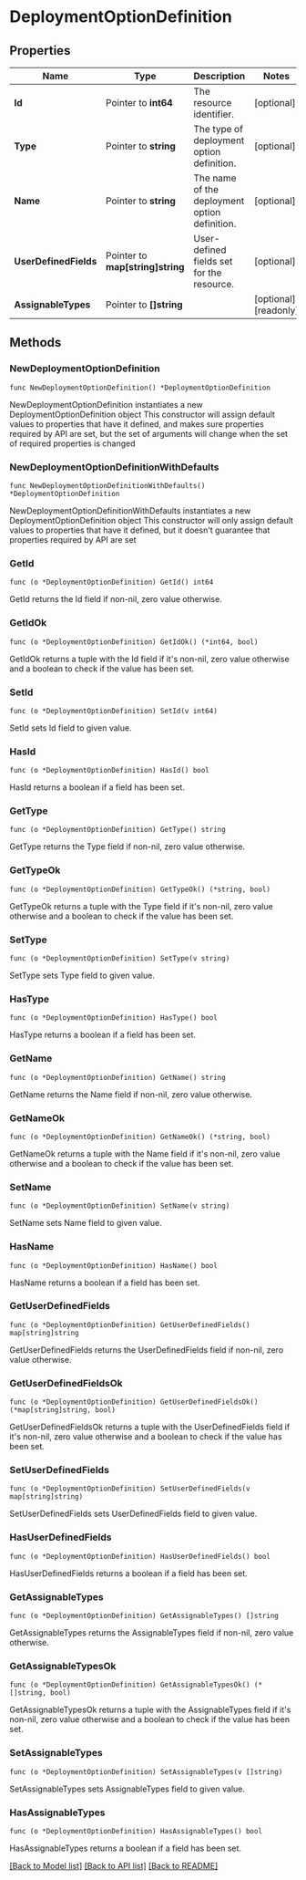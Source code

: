 # DeploymentOptionDefinition

## Properties

Name | Type | Description | Notes
------------ | ------------- | ------------- | -------------
**Id** | Pointer to **int64** | The resource identifier. | [optional] 
**Type** | Pointer to **string** | The type of deployment option definition. | [optional] 
**Name** | Pointer to **string** | The name of the deployment option definition. | [optional] 
**UserDefinedFields** | Pointer to **map[string]string** | User-defined fields set for the resource. | [optional] 
**AssignableTypes** | Pointer to **[]string** |  | [optional] [readonly] 

## Methods

### NewDeploymentOptionDefinition

`func NewDeploymentOptionDefinition() *DeploymentOptionDefinition`

NewDeploymentOptionDefinition instantiates a new DeploymentOptionDefinition object
This constructor will assign default values to properties that have it defined,
and makes sure properties required by API are set, but the set of arguments
will change when the set of required properties is changed

### NewDeploymentOptionDefinitionWithDefaults

`func NewDeploymentOptionDefinitionWithDefaults() *DeploymentOptionDefinition`

NewDeploymentOptionDefinitionWithDefaults instantiates a new DeploymentOptionDefinition object
This constructor will only assign default values to properties that have it defined,
but it doesn't guarantee that properties required by API are set

### GetId

`func (o *DeploymentOptionDefinition) GetId() int64`

GetId returns the Id field if non-nil, zero value otherwise.

### GetIdOk

`func (o *DeploymentOptionDefinition) GetIdOk() (*int64, bool)`

GetIdOk returns a tuple with the Id field if it's non-nil, zero value otherwise
and a boolean to check if the value has been set.

### SetId

`func (o *DeploymentOptionDefinition) SetId(v int64)`

SetId sets Id field to given value.

### HasId

`func (o *DeploymentOptionDefinition) HasId() bool`

HasId returns a boolean if a field has been set.

### GetType

`func (o *DeploymentOptionDefinition) GetType() string`

GetType returns the Type field if non-nil, zero value otherwise.

### GetTypeOk

`func (o *DeploymentOptionDefinition) GetTypeOk() (*string, bool)`

GetTypeOk returns a tuple with the Type field if it's non-nil, zero value otherwise
and a boolean to check if the value has been set.

### SetType

`func (o *DeploymentOptionDefinition) SetType(v string)`

SetType sets Type field to given value.

### HasType

`func (o *DeploymentOptionDefinition) HasType() bool`

HasType returns a boolean if a field has been set.

### GetName

`func (o *DeploymentOptionDefinition) GetName() string`

GetName returns the Name field if non-nil, zero value otherwise.

### GetNameOk

`func (o *DeploymentOptionDefinition) GetNameOk() (*string, bool)`

GetNameOk returns a tuple with the Name field if it's non-nil, zero value otherwise
and a boolean to check if the value has been set.

### SetName

`func (o *DeploymentOptionDefinition) SetName(v string)`

SetName sets Name field to given value.

### HasName

`func (o *DeploymentOptionDefinition) HasName() bool`

HasName returns a boolean if a field has been set.

### GetUserDefinedFields

`func (o *DeploymentOptionDefinition) GetUserDefinedFields() map[string]string`

GetUserDefinedFields returns the UserDefinedFields field if non-nil, zero value otherwise.

### GetUserDefinedFieldsOk

`func (o *DeploymentOptionDefinition) GetUserDefinedFieldsOk() (*map[string]string, bool)`

GetUserDefinedFieldsOk returns a tuple with the UserDefinedFields field if it's non-nil, zero value otherwise
and a boolean to check if the value has been set.

### SetUserDefinedFields

`func (o *DeploymentOptionDefinition) SetUserDefinedFields(v map[string]string)`

SetUserDefinedFields sets UserDefinedFields field to given value.

### HasUserDefinedFields

`func (o *DeploymentOptionDefinition) HasUserDefinedFields() bool`

HasUserDefinedFields returns a boolean if a field has been set.

### GetAssignableTypes

`func (o *DeploymentOptionDefinition) GetAssignableTypes() []string`

GetAssignableTypes returns the AssignableTypes field if non-nil, zero value otherwise.

### GetAssignableTypesOk

`func (o *DeploymentOptionDefinition) GetAssignableTypesOk() (*[]string, bool)`

GetAssignableTypesOk returns a tuple with the AssignableTypes field if it's non-nil, zero value otherwise
and a boolean to check if the value has been set.

### SetAssignableTypes

`func (o *DeploymentOptionDefinition) SetAssignableTypes(v []string)`

SetAssignableTypes sets AssignableTypes field to given value.

### HasAssignableTypes

`func (o *DeploymentOptionDefinition) HasAssignableTypes() bool`

HasAssignableTypes returns a boolean if a field has been set.


[[Back to Model list]](../README.md#documentation-for-models) [[Back to API list]](../README.md#documentation-for-api-endpoints) [[Back to README]](../README.md)


